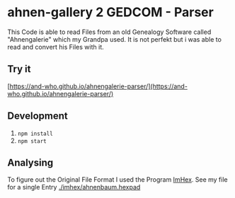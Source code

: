 # ahnen-gallery 2 GEDCOM - Parser

This Code is able to read Files from an old Genealogy Software called "Ahnengalerie" which my Grandpa used.
It is not perfekt but i was able to read and convert his Files with it.

## Try it

[https://and-who.github.io/ahnengalerie-parser/](https://and-who.github.io/ahnengalerie-parser/)

## Development

1. `npm install`
2. `npm start`

## Analysing

To figure out the Original File Format I used the Program [ImHex](https://github.com/WerWolv/ImHex).
See my file for a single Entry [./imhex/ahnenbaum.hexpad](./imhex/ahnenbaum.hexpat)
